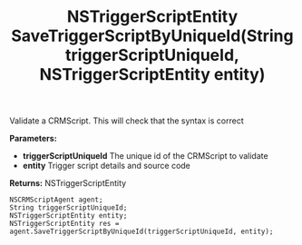 ﻿---
uid: crmscript_ref_NSCRMScriptAgent_SaveTriggerScriptByUniqueId
title: NSTriggerScriptEntity SaveTriggerScriptByUniqueId(String triggerScriptUniqueId, NSTriggerScriptEntity entity)
intellisense: NSCRMScriptAgent.SaveTriggerScriptByUniqueId
keywords: NSCRMScriptAgent, SaveTriggerScriptByUniqueId
so.topic: reference
---

Validate a CRMScript. This will check that the syntax is correct

**Parameters:**
 - **triggerScriptUniqueId** The unique id of the CRMScript to validate
 - **entity** Trigger script details and source code

**Returns:** NSTriggerScriptEntity

```crmscript
NSCRMScriptAgent agent;
String triggerScriptUniqueId;
NSTriggerScriptEntity entity;
NSTriggerScriptEntity res = agent.SaveTriggerScriptByUniqueId(triggerScriptUniqueId, entity);
```

